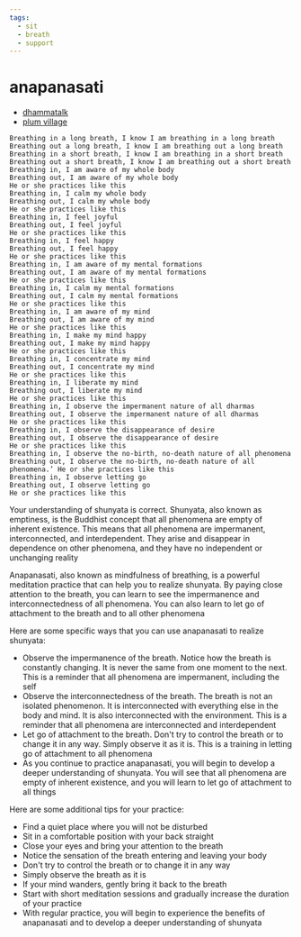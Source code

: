 ```yaml
---
tags:
  - sit 
  - breath 
  - support 
---
```

# anapanasati

- [dhammatalk](https://www.dhammatalks.org/suttas/MN/MN118.html)
- [plum village](https://plumvillage.org/library/sutras/discourse-on-the-full-awareness-of-breathing/)

```text
Breathing in a long breath, I know I am breathing in a long breath
Breathing out a long breath, I know I am breathing out a long breath
Breathing in a short breath, I know I am breathing in a short breath
Breathing out a short breath, I know I am breathing out a short breath
Breathing in, I am aware of my whole body
Breathing out, I am aware of my whole body
He or she practices like this
Breathing in, I calm my whole body
Breathing out, I calm my whole body
He or she practices like this
Breathing in, I feel joyful
Breathing out, I feel joyful
He or she practices like this
Breathing in, I feel happy
Breathing out, I feel happy
He or she practices like this
Breathing in, I am aware of my mental formations
Breathing out, I am aware of my mental formations
He or she practices like this
Breathing in, I calm my mental formations
Breathing out, I calm my mental formations
He or she practices like this
Breathing in, I am aware of my mind
Breathing out, I am aware of my mind
He or she practices like this
Breathing in, I make my mind happy
Breathing out, I make my mind happy
He or she practices like this
Breathing in, I concentrate my mind
Breathing out, I concentrate my mind
He or she practices like this
Breathing in, I liberate my mind
Breathing out, I liberate my mind
He or she practices like this
Breathing in, I observe the impermanent nature of all dharmas
Breathing out, I observe the impermanent nature of all dharmas
He or she practices like this
Breathing in, I observe the disappearance of desire
Breathing out, I observe the disappearance of desire
He or she practices like this
Breathing in, I observe the no-birth, no-death nature of all phenomena
Breathing out, I observe the no-birth, no-death nature of all phenomena.’ He or she practices like this
Breathing in, I observe letting go
Breathing out, I observe letting go
He or she practices like this
```

Your understanding of shunyata is correct. Shunyata, also known as emptiness, is the Buddhist concept that all phenomena are empty of inherent existence. This means that all phenomena are impermanent, interconnected, and interdependent. They arise and disappear in dependence on other phenomena, and they have no independent or unchanging reality

Anapanasati, also known as mindfulness of breathing, is a powerful meditation practice that can help you to realize shunyata. By paying close attention to the breath, you can learn to see the impermanence and interconnectedness of all phenomena. You can also learn to let go of attachment to the breath and to all other phenomena

Here are some specific ways that you can use anapanasati to realize shunyata:

- Observe the impermanence of the breath. Notice how the breath is constantly changing. It is never the same from one moment to the next. This is a reminder that all phenomena are impermanent, including the self
- Observe the interconnectedness of the breath. The breath is not an isolated phenomenon. It is interconnected with everything else in the body and mind. It is also interconnected with the environment. This is a reminder that all phenomena are interconnected and interdependent
- Let go of attachment to the breath. Don't try to control the breath or to change it in any way. Simply observe it as it is. This is a training in letting go of attachment to all phenomena
- As you continue to practice anapanasati, you will begin to develop a deeper understanding of shunyata. You will see that all phenomena are empty of inherent existence, and you will learn to let go of attachment to all things

Here are some additional tips for your practice:

- Find a quiet place where you will not be disturbed
- Sit in a comfortable position with your back straight
- Close your eyes and bring your attention to the breath
- Notice the sensation of the breath entering and leaving your body
- Don't try to control the breath or to change it in any way
- Simply observe the breath as it is
- If your mind wanders, gently bring it back to the breath
- Start with short meditation sessions and gradually increase the duration of your practice
- With regular practice, you will begin to experience the benefits of anapanasati and to develop a deeper understanding of shunyata
